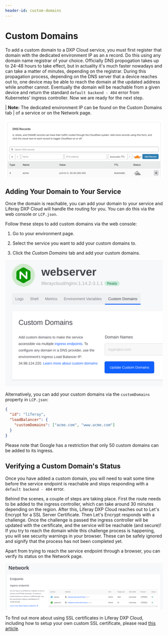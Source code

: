 ```yaml
---
header-id: custom-domains
---
```


# Custom Domains

To add a custom domain to a DXP Cloud service, you must first register that 
domain with the dedicated environment IP as an `A` record. Do this using any 
domain name registrar of your choice. Officially DNS propogation takes up to 
24-48 hours to take effect, but in actuality it's much faster nowadays and can 
take a matter of minutes, depending on the registrar. During this propagation 
process, depending on the DNS server that a device reaches out to, one device 
may be able to reach the domain at the updated address while another cannot. 
Eventually the domain will be reachable from a given device and return the 
standard `default backend - 404` error from Kubernetes' ingress controller. Now 
we are ready for the next step. 

| **Note:** The dedicated environment IP can be found on the Custom Domains tab 
| of a service or on the Network page. 

![Figure 1: This example uses Cloudflare as a domain name registrar to create DNS records.](../../images/dns-records.png)

## Adding Your Domain to Your Service

Once the domain is reachable, you can add your domain to your service and 
Liferay DXP Cloud will handle the routing for you. You can do this via the web 
console or `LCP.json`. 

Follow these steps to add custom domains via the web console: 

1.  Go to your environment page. 

2.  Select the service you want to add your custom domains to. 

3.  Click the *Custom Domains* tab and add your custom domains. 

![Figure 2: Use the service's Custom Domains tab to add your domains.](../../images/custom-domains.png)

Alternatively, you can add your custom domains via the `customDomains` property 
in `LCP.json`: 

```json
{
  "id": "liferay",
  "loadBalancer": {
    "customDomains": ["acme.com", "www.acme.com"]
  }
}
```

Please note that Google has a restriction that only 50 custom domains can be 
added to its ingress. 

## Verifying a Custom Domain's Status

Once you have added a custom domain, you will need to wait some time before the 
service endpoint is reachable and stops responding with a 
`default backend - 404` error. 

Behind the scenes, a couple of steps are taking place. First the route needs to 
be added to the ingress controller, which can take around 30 minutes depending 
on the region. After this, Liferay DXP Cloud reaches out to Let's Encrypt for a 
SSL Server Certificate. Then Let's Encrypt responds with a challenge. Once the 
challenge is passed the ingress controller will be updated with the certificate, 
and the service will be reachable (and secure)! If you try to reach the domain 
while this challenge process is happening, you will see security warnings in 
your browser. These can be safely ignored and signify that the process has not 
been completed yet. 

Apart from trying to reach the service endpoint through a browser, you can 
verify its status on the Network page. 

![Figure 3: View all your endpoints and custom domains on the Network page.](../../images/custom-domains-status.png)

To find out more about using SSL certificates in Liferay DXP Cloud, including 
how to setup your own custom SSL certificate, please read 
[this article](/docs/-/knowledge_base/dxp-cloud/load-balancer). 
